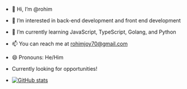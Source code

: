 - :wave: Hi, I’m @rohim
- :eyes: I’m interested in back-end development and front end development
- :seedling: I’m currently learning JavaScript, TypeScript, Golang, and Python
- :mailbox: You can reach me at rohimjoy70@gmail.com
- :smile: Pronouns: He/Him
- Currently looking for opportunities!

- [![GitHub stats](https://github-readme-stats.vercel.app/api?username=tobangado69)](https://github.com/tobangado69)


<!---
rohim/rohim is a :sparkles: special :sparkles: repository because its `README.md` (this file) appears on your GitHub profile.
You can click the Preview link to take a look at your changes.
--->
